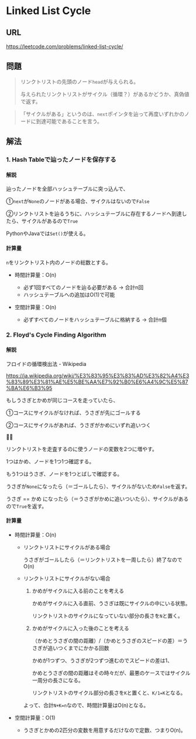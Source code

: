 # Linked List Cycle

## URL
https://leetcode.com/problems/linked-list-cycle/

## 問題
> リンクトリストの先頭のノード`head`が与えられる。
> 
> 与えられたリンクトリストがサイクル（循環？）があるかどうか、真偽値で返す。

> 「サイクルがある」というのは、`next`ポインタを辿って再度いずれかのノードに到達可能であることを言う。


## 解法

### 1. Hash Tableで辿ったノードを保存する


#### 解説
辿ったノードを全部ハッシュテーブルに突っ込んで、

①`next`が`None`のノードがある場合、サイクルはないので`False`

②リンクトリストを辿るうちに、ハッシュテーブルに存在するノードへ到達したら、サイクルがあるので`True`

PythonやJavaでは`Set()`が使える。


#### 計算量
`n`をリンクトリスト内のノードの総数とする。
- 時間計算量：O(n)
    - 必ず1回すべてのノードを辿る必要がある → 合計n回
    - ハッシュテーブルへの追加はO(1)で可能

- 空間計算量：O(n)
    - 必ずすべてのノードをハッシュテーブルに格納する → 合計n個

### 2. Floyd's Cycle Finding Algorithm

#### 解説

フロイドの循環検出法 - Wikipedia

https://ja.wikipedia.org/wiki/%E3%83%95%E3%83%AD%E3%82%A4%E3%83%89%E3%81%AE%E5%BE%AA%E7%92%B0%E6%A4%9C%E5%87%BA%E6%B3%95

もしうさぎとかめが同じコースを走っていたら、

①コースにサイクルがなければ、うさぎが先にゴールする

②コースにサイクルがあれば、うさぎがかめにいずれ追いつく

🐰🐢

リンクトリストを走査するのに使うノードの変数を2つに増やす。

1つはかめ、ノードを1つ1つ確認する。

もう1つはうさぎ、ノードを1つとばしで確認する。

うさぎが`None`になったら（＝ゴールしたら）、サイクルがないため`False`を返す。

うさぎ == かめ になったら（＝うさぎがかめに追いついたら）、サイクルがあるので`True`を返す。

#### 計算量

- 時間計算量：O(n)
    - リンクトリストにサイクルがある場合

        うさぎがゴールしたら（＝リンクトリストを一周したら）終了なのでO(n)
    
    - リンクトリストにサイクルがない場合

        1. かめがサイクルに入る前のことを考える

            かめがサイクルに入る直前、うさぎは既にサイクルの中にいる状態。

            リンクトリストのサイクルになっていない部分の長さを`N`と置く。
        
        2. かめがサイクルに入った後のことを考える

            （かめとうさぎの間の距離）/（かめとうさぎのスピードの差）＝うさぎが追いつくまでにかかる回数

            かめが1つずつ、うさぎが2つずつ進むのでスピードの差は1、

            かめとうさぎの間の距離はその時々だが、最悪のケースではサイクル一周分の長さになる。

            リンクトリストのサイクル部分の長さを`K`と置くと、`K/1=K`となる。
        
        よって、合計`N+K=n`なので、時間計算量はO(n)となる。
    
- 空間計算量：O(1)

    - うさぎとかめの2匹分の変数を用意するだけなので定数、つまりO(n)。
